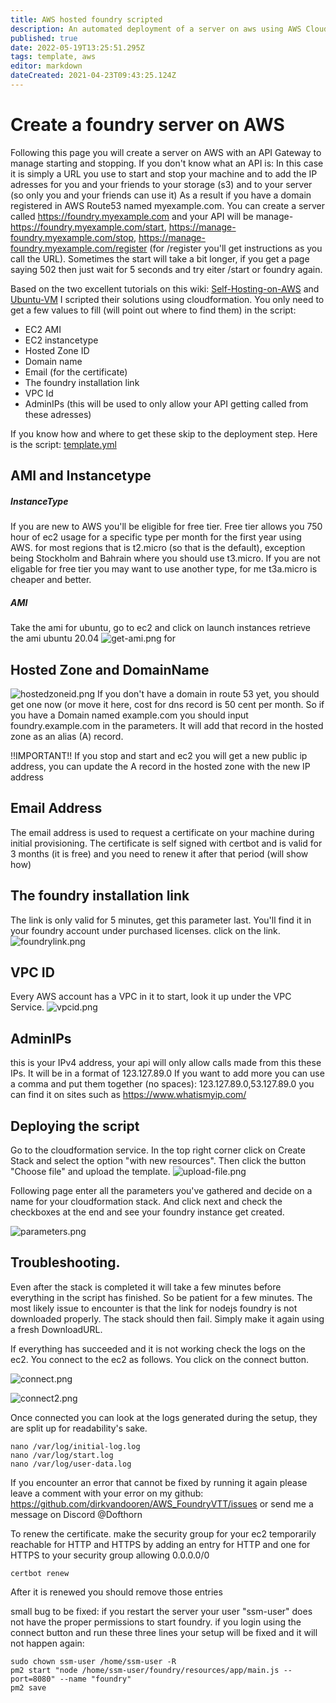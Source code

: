 ```yaml
---
title: AWS hosted foundry scripted
description: An automated deployment of a server on aws using AWS Cloudformation script
published: true
date: 2022-05-19T13:25:51.295Z
tags: template, aws
editor: markdown
dateCreated: 2021-04-23T09:43:25.124Z
---
```


# Create a foundry server on AWS


Following this page you will create a server on AWS with an API Gateway to manage starting and stopping. If you don't know what an API is: In this case it is simply a URL you use to start and stop your machine and to add the IP adresses for you and your friends to your storage (s3) and to your server (so only you and your friends can use it)
As a result if you have a domain registered in AWS Route53 named myexample.com. You can create a server called https://foundry.myexample.com and your API will be manage-https://foundry.myexample.com/start, https://manage-foundry.myexample.com/stop, https://manage-foundry.myexample.com/register (for /register you'll get instructions as you call the URL). Sometimes the start will take a bit longer, if you get a page saying 502 then just wait for 5 seconds and try eiter /start or foundry again.



Based on the two excellent tutorials on this wiki: [Self-Hosting-on-AWS](/en/setup/hosting/Self-Hosting-on-AWS) and [Ubuntu-VM](/i/130) I scripted their solutions using cloudformation. You only need to get a few values to fill (will point out where to find them) in the script:

  - EC2 AMI
  - EC2 instancetype
  - Hosted Zone ID
  - Domain name 
  - Email (for the certificate) 
  - The foundry installation link
  - VPC Id
  - AdminIPs (this will be used to only allow your API getting called from these adresses)
  
 If you know how and where to get these skip to the deployment step.
 Here is the script: [template.yml](/development/template.yml)

## AMI and Instancetype

##### InstanceType
If you are new to AWS you'll be eligible for free tier. Free tier allows you 750 hour of ec2 usage for a specific type per month for the first year using AWS. for most regions that is t2.micro (so that is the default), exception being Stockholm and Bahrain where you should use t3.micro. If you are not eligable for free tier you may want to use another type, for me t3a.micro is cheaper and better. 

##### AMI
Take the ami for ubuntu, go to ec2 and click on launch instances retrieve the ami ubuntu 20.04 ![get-ami.png](/development/scripted-aws-foundry-setup/get-ami.png) for 


## Hosted Zone and DomainName
![hostedzoneid.png](/development/hostedzoneid.png)
If you don't have a domain in route 53 yet, you should get one now (or move it here, cost for dns record is 50 cent per month. So if you have a Domain named example.com you should input foundry.example.com in the parameters. It will add that record in the hosted zone as an alias (A) record. 

!!IMPORTANT!!
If you stop and start and ec2 you will get a new public ip address, you can update the A record in the hosted zone with the new IP address

## Email Address
The email address is used to request a certificate on your machine during initial provisioning. The certificate is  self signed with certbot and is valid for 3 months (it is free) and you need to renew it after that period (will show how)

## The foundry installation link
The link is only valid for 5 minutes, get this parameter last. You'll find it in your foundry account under purchased licenses. click on the link.
![foundrylink.png](/development/foundrylink.png)

## VPC ID
Every AWS account has a VPC in it to start, look it up under the VPC Service.
![vpcid.png](/development/vpcid.png)

## AdminIPs
this is your IPv4 address, your api will only allow calls made from this these IPs. It will be in a format of 123.127.89.0 If you want to add more you can use a comma and put them together (no spaces):
123.127.89.0,53.127.89.0 you can find it on sites such as https://www.whatismyip.com/

## Deploying the script
Go to the cloudformation service. In the top right corner click on Create Stack and select the option "with new resources". Then click the button "Choose file" and upload the template. ![upload-file.png](/development/upload-file.png)

Following page enter all the parameters you've gathered and decide on a name for your cloudformation stack. And click next and check the checkboxes at the end and see your foundry instance get created.

![parameters.png](/development/parameters.png)

## Troubleshooting.

Even after the stack is completed it will take a few minutes before everything in the script has finished. So be patient for a few minutes. The most likely issue to encounter is that the link for nodejs foundry is not downloaded properly. The stack should then fail. Simply make it again using a fresh DownloadURL.


If everything has succeeded and it is not working check the logs on the ec2. You connect to the ec2 as follows. You click on the connect button.

![connect.png](/development/scripted-aws-foundry-setup/connect.png)

![connect2.png](/development/scripted-aws-foundry-setup/connect2.png)

Once connected you can look at the logs generated during the setup, they are split up for readability's sake.
```
nano /var/log/initial-log.log
nano /var/log/start.log
nano /var/log/user-data.log
```

If you encounter an error that cannot be fixed by running it again please leave a comment with your error on my github: https://github.com/dirkvandooren/AWS_FoundryVTT/issues or send me a message on Discord @Dofthorn

To renew the certificate.
make the security group for your ec2 temporarily reachable for HTTP and HTTPS by adding an entry for HTTP and one for HTTPS to your security group allowing 0.0.0.0/0 
```
certbot renew
```
After it is renewed you should remove those entries

small bug to be fixed:
if you restart the server your user "ssm-user" does not have the proper permissions to start foundry. if you login using the connect button and run these three lines your setup will be fixed and it will not happen again:
```
sudo chown ssm-user /home/ssm-user -R
pm2 start "node /home/ssm-user/foundry/resources/app/main.js --port=8080" --name "foundry"
pm2 save
```